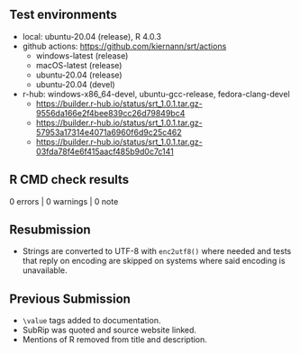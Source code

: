## Test environments

* local: ubuntu-20.04 (release), R 4.0.3
* github actions: <https://github.com/kiernann/srt/actions>
  * windows-latest (release) 
  * macOS-latest (release)
  * ubuntu-20.04 (release)
  * ubuntu-20.04 (devel)
* r-hub: windows-x86_64-devel, ubuntu-gcc-release, fedora-clang-devel
  * <https://builder.r-hub.io/status/srt_1.0.1.tar.gz-9556da166e2f4bee839cc26d79849bc4>
  * <https://builder.r-hub.io/status/srt_1.0.1.tar.gz-57953a17314e4071a6960f6d9c25c462>
  * <https://builder.r-hub.io/status/srt_1.0.1.tar.gz-03fda78f4e6f415aacf485b9d0c7c141>

## R CMD check results

0 errors | 0 warnings | 0 note

## Resubmission

* Strings are converted to UTF-8 with `enc2utf8()` where needed and tests that
  reply on encoding are skipped on systems where said encoding is unavailable.

## Previous Submission

* `\value` tags added to documentation.
* SubRip was quoted and source website linked.
* Mentions of R removed from title and description.
